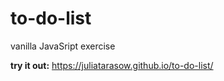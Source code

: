 # to-do-list
vanilla JavaSript exercise

**try it out:**
https://juliatarasow.github.io/to-do-list/
